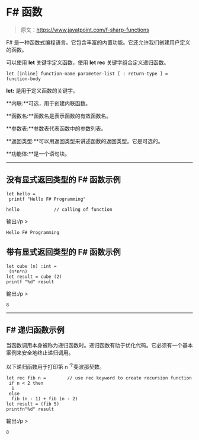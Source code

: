 # F# 函数

> 原文：<https://www.javatpoint.com/f-sharp-functions>

F# 是一种函数式编程语言。它包含丰富的内置功能。它还允许我们创建用户定义的函数。

可以使用 **let** 关键字定义函数，使用 **let rec** 关键字组合定义递归函数。

```
let [inline] function-name parameter-list [ : return-type ] = function-body

```

**let:** 是用于定义函数的关键字。

**内联:**可选，用于创建内联函数。

**函数名:**函数名是表示函数的有效函数名。

**参数表:**参数表代表函数中的参数列表。

**返回类型:**可以用返回类型来讲述函数的返回类型。它是可选的。

**功能体:**是一个语句块。

* * *

## 没有显式返回类型的 F# 函数示例

```
let hello = 
 printf "Hello F# Programming"

hello             // calling of function

```

输出:/p >

```
Hello F# Programming

```

## 带有显式返回类型的 F# 函数示例

```
let cube (n) :int = 
 (n*n*n)
let result = cube (2)
printf "%d" result

```

输出:/p >

```
8

```

* * *

## F# 递归函数示例

当函数调用本身被称为递归函数时。递归函数有助于优化代码。它必须有一个基本案例来安全地终止递归调用。

以下递归函数用于打印第 n <sup>个</sup>斐波那契数。

```
let rec fib n =        // use rec keyword to create recursion function 
 if n < 2 then
  1
 else 
  fib (n - 1) + fib (n - 2)
let result = (fib 5)
printfn"%d" result

```

输出:/p >

```
8

```